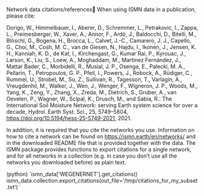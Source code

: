 Network data citations/references
When using ISMN data in a publication, please cite:

Dorigo, W., Himmelbauer, I., Aberer, D., Schremmer, L., Petrakovic, I., Zappa, L., Preimesberger, W., Xaver, A., Annor, F., Ardö, J., Baldocchi, D., Bitelli, M., Blöschl, G., Bogena, H., Brocca, L., Calvet, J.-C., Camarero, J. J., Capello, G., Choi, M., Cosh, M. C., van de Giesen, N., Hajdu, I., Ikonen, J., Jensen, K. H., Kanniah, K. D., de Kat, I., Kirchengast, G., Kumar Rai, P., Kyrouac, J., Larson, K., Liu, S., Loew, A., Moghaddam, M., Martínez Fernández, J., Mattar Bader, C., Morbidelli, R., Musial, J. P., Osenga, E., Palecki, M. A., Pellarin, T., Petropoulos, G. P., Pfeil, I., Powers, J., Robock, A., Rüdiger, C., Rummel, U., Strobel, M., Su, Z., Sullivan, R., Tagesson, T., Varlagin, A., Vreugdenhil, M., Walker, J., Wen, J., Wenger, F., Wigneron, J. P., Woods, M., Yang, K., Zeng, Y., Zhang, X., Zreda, M., Dietrich, S., Gruber, A., van Oevelen, P., Wagner, W., Scipal, K., Drusch, M., and Sabia, R.: The International Soil Moisture Network: serving Earth system science for over a decade, Hydrol. Earth Syst. Sci., 25, 5749–5804, https://doi.org/10.5194/hess-25-5749-2021, 2021.

In addition, it is required that you cite the networks you use. Information on how to cite a network can be found on https://ismn.earth/en/networks/ and in the downloaded README file that is provided together with the data. The ISMN package provides functions to export citations for a single network, and for all networks in a collection (e.g. in case you don’t use all the networks you downloaded before) as plain text.

(python)
´ismn_data['WEGENERNET'].get_citations()
ismn_data.collection.export_citations(out_file='/tmp/citations_for_my_subset.txt')
`
